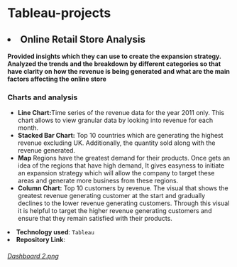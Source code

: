 # Tableau-projects
<h2><li>Online Retail Store Analysis</li></h2>

<b>Provided insights which they can use to create the expansion strategy. Analyzed the trends and the breakdown by different categories so that have clarity on how the revenue is being generated and what are the main factors affecting the online store</b>
<!-- <h3>Data: https://www.kaggle.com/datasets/mlg-ulb/creditcardfraud/data](https://prod-apnortheast-a.online.tableau.com/#/site/aiswaryackkrishnana734daa73f/workbooks/1756126?:origin=card_share_link)</h3>  -->

 <h3><b>Charts and analysis</b></h3>
    <ul>
      <li><b>Line Chart:</b>Time series of the revenue data for the year 2011 only. This chart allows to view granular data by looking into revenue for each month.</li>
      <li><b>Stacked Bar Chart:</b> Top 10 countries which are generating the highest revenue excluding UK. Additionally, the quantity sold along with the revenue generated.</li>
      <li><b>Map</b> Regions have the greatest demand for their products. Once gets an idea of the regions that have high demand, It gives easyness to initiate an expansion strategy which will allow the company to target these areas and generate more business from these regions. </li>
      <li><b>Column Chart:</b> Top 10 customers by revenue. The visual that shows the greatest revenue generating customer at the start and gradually declines to the lower revenue generating customers. Through this visual it is helpful  to target the higher revenue generating customers and ensure that they remain satisfied with their products.</li>
    </ul>
    </li>
    <li><b>Technology used</b>: <code>Tableau</code></li>
    <li><b>Repository Link</b>: <a href="#"><h6>Dashboard 2.png</h6></a></li>
  </ul>
</div>
